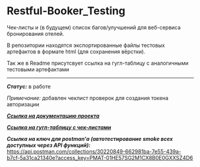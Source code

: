# Restful-Booker_Testing

Чек-листы и (в будущем) список багов/улучшений для веб-сервиса бронирования отелей.

В репозитории находятся экспортированные файлы тестовых артефактов в формате html (для сохранения вёрстки).

Так же в Readme присутсвует ссылка на гугл-таблицу с аналогичными тестовыми артефактами

___
***Статус:*** в работе

*Примечание:* добавлен чеклист проверок для создания токена авторизации

***[Ссылка на документацию проекта](https://restful-booker.herokuapp.com/apidoc/#api-Auth-CreateToken)***

***[Ссылка на гугл-таблицу с чек-листами](https://docs.google.com/spreadsheets/d/1plWy4XCwE_-cuWvV-JWDCyEBTwSYES0M-mH1t41btQg/edit#gid=0)***

***Ссылка на ключ для postman'а (автотестирование smoke всех доступных через API функций):*** https://api.postman.com/collections/30220849-662981ba-7e55-439a-b7cf-5a31ca21340e?access_key=PMAT-01HE57SG2M1CX8B0E0GXXSZ4D6
